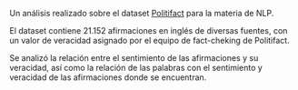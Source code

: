 Un análisis realizado sobre el dataset [Politifact](https://www.kaggle.com/datasets/rmisra/politifact-fact-check-dataset) para la materia de NLP.

El dataset contiene 21.152 afirmaciones en inglés de diversas fuentes, con un valor de veracidad asignado por el equipo de fact-cheking de Politifact.

Se analizó la relación entre el sentimiento de las afirmaciones y su veracidad, así como la relación de las palabras con el sentimiento y veracidad de las afirmaciones donde se encuentran.